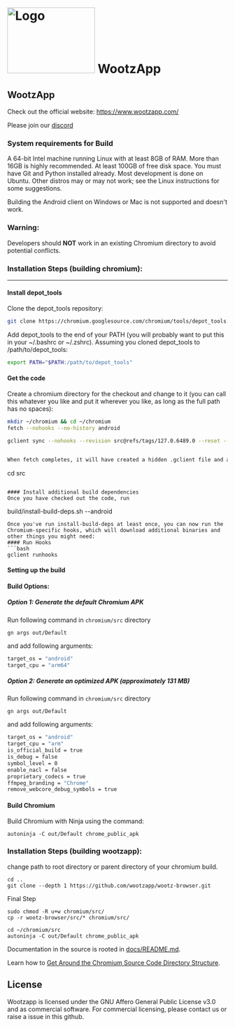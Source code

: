 # <img src="https://www.wootzapp.com/image/logo2.png" alt="Logo" width="200" height="150"> WootzApp

## WootzApp

Check out the official website: https://www.wootzapp.com/

Please join our [discord](https://discord.gg/n9dqrRzJ8V)

### System requirements for Build
A 64-bit Intel machine running Linux with at least 8GB of RAM. More than 16GB is highly recommended.
At least 100GB of free disk space.
You must have Git and Python installed already.
Most development is done on Ubuntu. Other distros may or may not work; see the Linux instructions for some suggestions.

Building the Android client on Windows or Mac is not supported and doesn't work.
### Warning:
Developers should **NOT** work in an existing Chromium directory to avoid potential conflicts.


### Installation Steps (building chromium):
<hr/>

#### Install depot_tools
Clone the depot_tools repository:

```bash
git clone https://chromium.googlesource.com/chromium/tools/depot_tools.git
```

Add depot_tools to the end of your PATH (you will probably want to put this in your ~/.bashrc or ~/.zshrc). Assuming you cloned depot_tools to /path/to/depot_tools:
```bash
export PATH="$PATH:/path/to/depot_tools"
```
#### Get the code
Create a chromium directory for the checkout and change to it (you can call this whatever you like and put it wherever you like, as long as the full path has no spaces):
```bash
mkdir ~/chromium && cd ~/chromium
fetch --nohooks --no-history android

gclient sync --nohooks --revision src@refs/tags/127.0.6489.0 --reset --upstream -D --force --no-history


When fetch completes, it will have created a hidden .gclient file and a directory called src in the working directory. The remaining instructions assume you have switched to the src directory:
```
cd src
```

#### Install additional build dependencies
Once you have checked out the code, run
```
build/install-build-deps.sh --android
```
Once you've run install-build-deps at least once, you can now run the Chromium-specific hooks, which will download additional binaries and other things you might need:
#### Run Hooks
```bash
gclient runhooks
```

#### Setting up the build

#### Build Options:

##### Option 1: Generate the default Chromium APK
Run following command in ```chromium/src``` directory 
```
gn args out/Default
```

and add following arguments:


```bash
target_os = "android"
target_cpu = "arm64"
```

##### Option 2: Generate an optimized APK (approximately 131 MB)

Run following command in ```chromium/src``` directory 
```
gn args out/Default
```
 and add following arguments:


```bash
target_os = "android"
target_cpu = "arm"
is_official_build = true
is_debug = false
symbol_level = 0
enable_nacl = false
proprietary_codecs = true
ffmpeg_branding = "Chrome"
remove_webcore_debug_symbols = true
```

#### Build Chromium
Build Chromium with Ninja using the command:
```
autoninja -C out/Default chrome_public_apk
```
### Installation Steps (building wootzapp):
change path to root directory or parent directory of your chromium build.
```
cd ..
git clone --depth 1 https://github.com/wootzapp/wootz-browser.git
```
Final Step
```
sudo chmod -R u+w chromium/src/
cp -r wootz-browser/src/* chromium/src/

cd ~/chromium/src
autoninja -C out/Default chrome_public_apk
```

Documentation in the source is rooted in [docs/README.md](docs/README.md).

Learn how to [Get Around the Chromium Source Code Directory
Structure](https://www.chromium.org/developers/how-tos/getting-around-the-chrome-source-code).


## License

Wootzapp  is licensed under the GNU Affero General Public License v3.0 and as commercial software. For commercial licensing, please contact us or raise a issue in this github.

